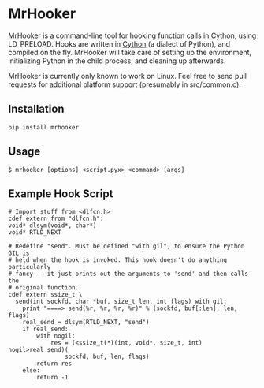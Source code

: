 MrHooker
========

MrHooker is a command-line tool for hooking function calls in Cython,
using LD\_PRELOAD. Hooks are written in [Cython](http://cython.org) (a dialect
of Python), and compiled on the fly. MrHooker will take care of setting up the
environment, initializing Python in the child process, and cleaning up
afterwards.

MrHooker is currently only known to work on Linux. Feel free to send pull 
requests for additional platform support (presumably in src/common.c).


Installation
------------

    pip install mrhooker


Usage
-----

    $ mrhooker [options] <script.pyx> <command> [args]


Example Hook Script
-------------------

    # Import stuff from <dlfcn.h>
    cdef extern from "dlfcn.h":
    void* dlsym(void*, char*)
    void* RTLD_NEXT

    # Redefine "send". Must be defined "with gil", to ensure the Python GIL is
    # held when the hook is invoked. This hook doesn't do anything particularly
    # fancy -- it just prints out the arguments to 'send' and then calls the
    # original function.
    cdef extern ssize_t \
      send(int sockfd, char *buf, size_t len, int flags) with gil:
        print "====> send(%r, %r, %r, %r)" % (sockfd, buf[:len], len, flags)
        real_send = dlsym(RTLD_NEXT, "send")
        if real_send:
            with nogil:
                res = (<ssize_t(*)(int, void*, size_t, int) nogil>real_send)(
                    sockfd, buf, len, flags)
            return res
        else:
            return -1

